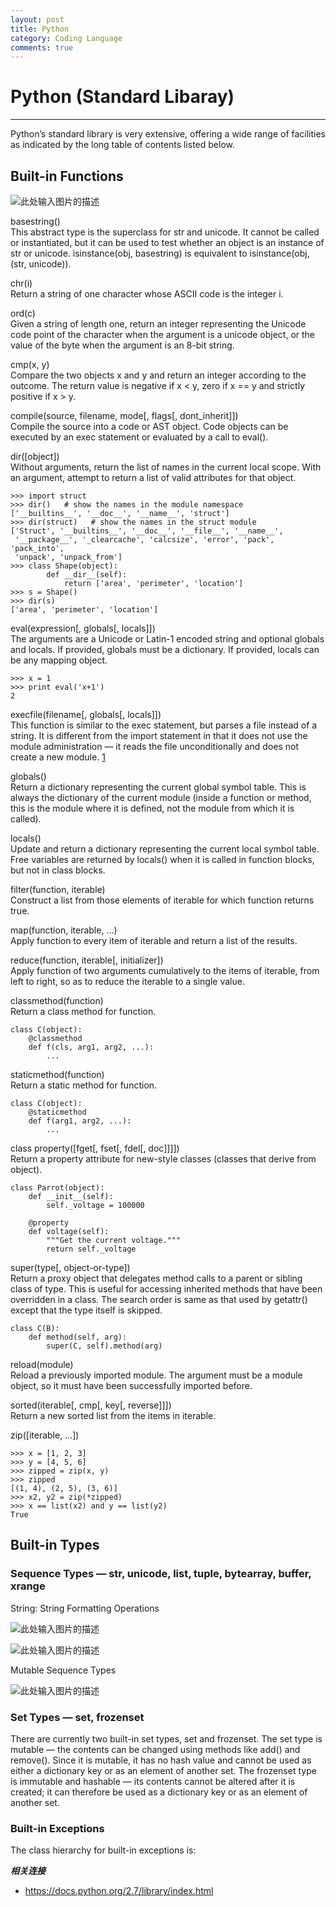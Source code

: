 ```yaml
---
layout: post
title: Python
category: Coding Language
comments: true
---
```


# Python (Standard Libaray)

------

Python’s standard library is very extensive, offering a wide range of facilities as indicated by the long table of contents listed below.

## Built-in Functions

![此处输入图片的描述][1]

basestring()   
This abstract type is the superclass for str and unicode. It cannot be called or instantiated, but it can be used to test whether an object is an instance of str or unicode. isinstance(obj, basestring) is equivalent to isinstance(obj, (str, unicode)).

chr(i)   
Return a string of one character whose ASCII code is the integer i.

ord(c)   
Given a string of length one, return an integer representing the Unicode code point of the character when the argument is a unicode object, or the value of the byte when the argument is an 8-bit string. 

cmp(x, y)   
Compare the two objects x and y and return an integer according to the outcome. The return value is negative if x < y, zero if x == y and strictly positive if x > y.

compile(source, filename, mode[, flags[, dont_inherit]])   
Compile the source into a code or AST object. Code objects can be executed by an exec statement or evaluated by a call to eval().

dir([object])   
Without arguments, return the list of names in the current local scope. With an argument, attempt to return a list of valid attributes for that object.

```
>>> import struct
>>> dir()   # show the names in the module namespace
['__builtins__', '__doc__', '__name__', 'struct']
>>> dir(struct)   # show the names in the struct module
['Struct', '__builtins__', '__doc__', '__file__', '__name__',
 '__package__', '_clearcache', 'calcsize', 'error', 'pack', 'pack_into',
 'unpack', 'unpack_from']
>>> class Shape(object):
        def __dir__(self):
            return ['area', 'perimeter', 'location']
>>> s = Shape()
>>> dir(s)
['area', 'perimeter', 'location']
```

eval(expression[, globals[, locals]])   
The arguments are a Unicode or Latin-1 encoded string and optional globals and locals. If provided, globals must be a dictionary. If provided, locals can be any mapping object.

```
>>> x = 1
>>> print eval('x+1')
2
```

execfile(filename[, globals[, locals]])   
This function is similar to the exec statement, but parses a file instead of a string. It is different from the import statement in that it does not use the module administration — it reads the file unconditionally and does not create a new module. [1]

globals()   
Return a dictionary representing the current global symbol table. This is always the dictionary of the current module (inside a function or method, this is the module where it is defined, not the module from which it is called).

locals()   
Update and return a dictionary representing the current local symbol table. Free variables are returned by locals() when it is called in function blocks, but not in class blocks.

filter(function, iterable)   
Construct a list from those elements of iterable for which function returns true.

map(function, iterable, ...)   
Apply function to every item of iterable and return a list of the results.

reduce(function, iterable[, initializer])   
Apply function of two arguments cumulatively to the items of iterable, from left to right, so as to reduce the iterable to a single value.

classmethod(function)   
Return a class method for function.

```
class C(object):
    @classmethod
    def f(cls, arg1, arg2, ...):
        ...
```

staticmethod(function)   
Return a static method for function.

```
class C(object):
    @staticmethod
    def f(arg1, arg2, ...):
        ...
```

class property([fget[, fset[, fdel[, doc]]]])   
Return a property attribute for new-style classes (classes that derive from object).

```
class Parrot(object):
    def __init__(self):
        self._voltage = 100000

    @property
    def voltage(self):
        """Get the current voltage."""
        return self._voltage
```

super(type[, object-or-type])   
Return a proxy object that delegates method calls to a parent or sibling class of type. This is useful for accessing inherited methods that have been overridden in a class. The search order is same as that used by getattr() except that the type itself is skipped.

```
class C(B):
    def method(self, arg):
        super(C, self).method(arg)
```

reload(module)   
Reload a previously imported module. The argument must be a module object, so it must have been successfully imported before.

sorted(iterable[, cmp[, key[, reverse]]])   
Return a new sorted list from the items in iterable.

zip([iterable, ...])   

```
>>> x = [1, 2, 3]
>>> y = [4, 5, 6]
>>> zipped = zip(x, y)
>>> zipped
[(1, 4), (2, 5), (3, 6)]
>>> x2, y2 = zip(*zipped)
>>> x == list(x2) and y == list(y2)
True
```

## Built-in Types

### Sequence Types — str, unicode, list, tuple, bytearray, buffer, xrange

String: String Formatting Operations

![此处输入图片的描述][2]

![此处输入图片的描述][3]

Mutable Sequence Types

![此处输入图片的描述][4]


### Set Types — set, frozenset

There are currently two built-in set types, set and frozenset. The set type is mutable — the contents can be changed using methods like add() and remove(). Since it is mutable, it has no hash value and cannot be used as either a dictionary key or as an element of another set. The frozenset type is immutable and hashable — its contents cannot be altered after it is created; it can therefore be used as a dictionary key or as an element of another set.

### Built-in Exceptions

The class hierarchy for built-in exceptions is:






***相关连接***

 - https://docs.python.org/2.7/library/index.html

 [1]: https://raw.githubusercontent.com/qiangsiwei/blog/gh-pages/_figures/2015-01-01-python_documents/2015-01-01-python_documents_1.png
 [2]: https://raw.githubusercontent.com/qiangsiwei/blog/gh-pages/_figures/2015-01-01-python_documents/2015-01-01-python_documents_2.png
 [3]: https://raw.githubusercontent.com/qiangsiwei/blog/gh-pages/_figures/2015-01-01-python_documents/2015-01-01-python_documents_3.png
 [4]: https://raw.githubusercontent.com/qiangsiwei/blog/gh-pages/_figures/2015-01-01-python_documents/2015-01-01-python_documents_4.png
 [5]: https://raw.githubusercontent.com/qiangsiwei/blog/gh-pages/_figures/2015-01-01-python_documents/2015-01-01-python_documents_5.png

